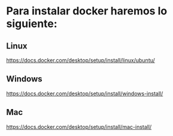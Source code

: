 # Para instalar docker haremos lo siguiente:

## Linux
https://docs.docker.com/desktop/setup/install/linux/ubuntu/

## Windows
https://docs.docker.com/desktop/setup/install/windows-install/

## Mac
https://docs.docker.com/desktop/setup/install/mac-install/